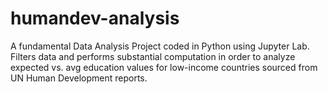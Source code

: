 # humandev-analysis
A fundamental Data Analysis Project coded in Python using Jupyter Lab. Filters data and performs substantial computation in order to analyze expected vs. avg education values for low-income countries sourced from UN Human Development reports. 
